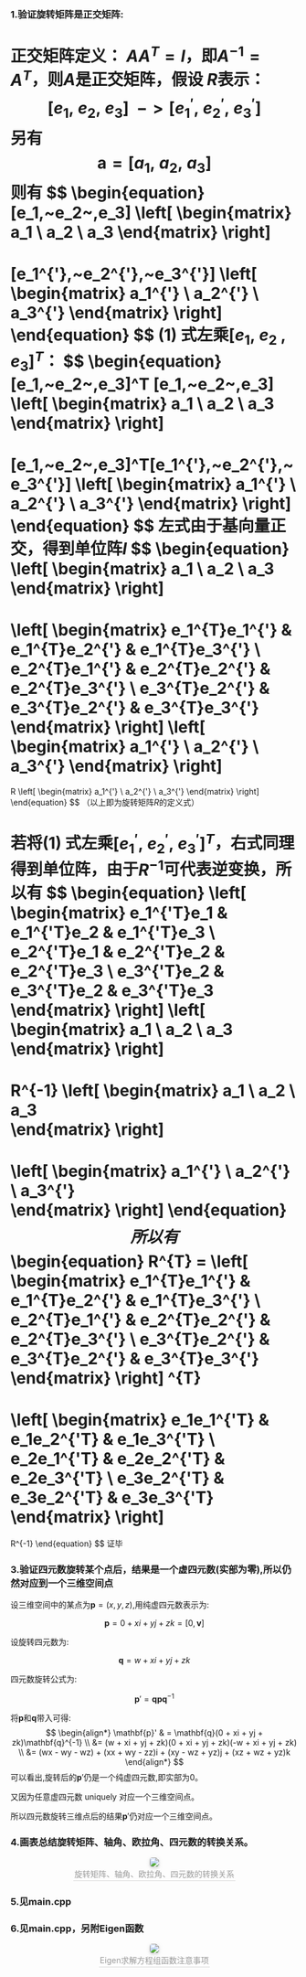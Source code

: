 ### 1.验证旋转矩阵是正交矩阵:


正交矩阵定义： $AA^T = I$，即$A^{-1} = A^T$，则$A$是正交矩阵，假设 $R$表示：
$$[e_1,~e_2,~e_3] ~~->[e_1^{'},~e_2^{'},~e_3^{'}]$$
另有$$\boldsymbol  a =[a_1,~a_2,~a_3]$$
则有
$$
\begin{equation} 
[e_1,~e_2~,e_3] 
\left[ \begin{matrix} 
a_1 \\
a_2 \\
a_3 
\end{matrix} \right] 
= 
[e_1^{'},~e_2^{'},~e_3^{'}] 
\left[ \begin{matrix} 
a_1^{'} \\
a_2^{'} \\
a_3^{'} 
\end{matrix} \right]
\end{equation}
$$
$(1)$ 式左乘$[e_1,~e_2~,e_3]^T$：
$$
\begin{equation} 
[e_1,~e_2~,e_3]^T
[e_1,~e_2~,e_3] 
\left[ \begin{matrix} 
a_1 \\
a_2 \\
a_3 
\end{matrix} \right] 
= 
[e_1,~e_2~,e_3]^T[e_1^{'},~e_2^{'},~e_3^{'}] 
\left[ \begin{matrix} 
a_1^{'} \\
a_2^{'} \\
a_3^{'} 
\end{matrix} \right]
\end{equation}
$$
左式由于基向量正交，得到单位阵$I$
$$
\begin{equation} 
\left[ \begin{matrix} 
a_1 \\
a_2 \\
a_3 
\end{matrix} \right] 
=
\left[ \begin{matrix} 
e_1^{T}e_1^{'} & e_1^{T}e_2^{'} & e_1^{T}e_3^{'}   \\
e_2^{T}e_1^{'} & e_2^{T}e_2^{'} & e_2^{T}e_3^{'}  \\
e_3^{T}e_2^{'} & e_3^{T}e_2^{'} & e_3^{T}e_3^{'}   
\end{matrix} \right]
\left[ \begin{matrix} 
a_1^{'} \\
a_2^{'} \\
a_3^{'} 
\end{matrix} \right]
= 
R \left[ \begin{matrix} 
a_1^{'} \\
a_2^{'} \\
a_3^{'} 
\end{matrix} \right]
\end{equation}
$$
（以上即为旋转矩阵$R$的定义式）

若将$(1)~$式左乘$[e_1^{'},~e_2^{'},~e_3^{'}]^{T}$，右式同理得到单位阵，由于$R^{-1}$可代表逆变换，所以有
$$
\begin{equation} 
\left[ \begin{matrix} 
e_1^{'T}e_1 & e_1^{'T}e_2 & e_1^{'T}e_3   \\
e_2^{'T}e_1 & e_2^{'T}e_2 & e_2^{'T}e_3  \\
e_3^{'T}e_2 & e_3^{'T}e_2 & e_3^{'T}e_3   
\end{matrix} \right]
\left[ \begin{matrix} 
a_1 \\
a_2 \\
a_3  
\end{matrix} \right]
= 
R^{-1}  \left[ \begin{matrix} 
a_1 \\
a_2 \\
a_3  
\end{matrix} \right]
= 
\left[ \begin{matrix} 
a_1^{'} \\
a_2^{'} \\
a_3^{'}  
\end{matrix} \right]
\end{equation}
$$
所以有
$$
\begin{equation}
R^{T} = \left[ \begin{matrix} 
e_1^{T}e_1^{'} & e_1^{T}e_2^{'} & e_1^{T}e_3^{'}   \\
e_2^{T}e_1^{'} & e_2^{T}e_2^{'} & e_2^{T}e_3^{'}  \\
e_3^{T}e_2^{'} & e_3^{T}e_2^{'} & e_3^{T}e_3^{'}   
\end{matrix} \right] ^{T}
=
\left[ \begin{matrix} 
e_1e_1^{'T} & e_1e_2^{'T} & e_1e_3^{'T}   \\
e_2e_1^{'T} & e_2e_2^{'T} & e_2e_3^{'T}  \\
e_3e_2^{'T} & e_3e_2^{'T} & e_3e_3^{'T}   
\end{matrix} \right]
=
R^{-1}
\end{equation}
$$
证毕
### 3.验证四元数旋转某个点后，结果是一个虚四元数(实部为零),所以仍然对应到一个三维空间点

设三维空间中的某点为$\mathbf{p} = (x, y, z)$,用纯虚四元数表示为:

$$ \mathbf{p} = 0 + xi + yj + zk = [0,\boldsymbol v] $$

设旋转四元数为:

$$ \mathbf{q} = w + xi + yj + zk $$

四元数旋转公式为:

$$ \mathbf{p}' = \mathbf{q}\mathbf{p}\mathbf{q}^{-1} $$

将$\mathbf{p}$和$\mathbf{q}$带入可得:
$$
\begin{align*}
\mathbf{p}' & = \mathbf{q}(0 + xi + yj + zk)\mathbf{q}^{-1} \\
&= (w + xi + yj + zk)(0 + xi + yj + zk)(-w + xi + yj + zk) \\
&= (wx - wy - wz) + (xx + wy - zz)i + (xy - wz + yz)j + (xz + wz + yz)k
\end{align*}
$$
可以看出,旋转后的$\mathbf{p}'$仍是一个纯虚四元数,即实部为0。

又因为任意虚四元数 uniquely 对应一个三维空间点。

所以四元数旋转三维点后的结果$\mathbf{p}'$仍对应一个三维空间点。
### 4.画表总结旋转矩阵、轴角、欧拉角、四元数的转换关系。
<center>
    <img style="border-radius: 0.3125em;
    box-shadow: 0 2px 4px 0 rgba(34,36,38,.12),0 2px 10px 0 rgba(34,36,38,.08);" 
    src="https://pica.zhimg.com/70/v2-7853e80c2a34c982ecccf2100ffc9243_1440w.avis?source=172ae18b&biz_tag=Post">
    <br>
    <div style="color:orange; border-bottom: 1px solid #d9d9d9;
    display: inline-block;
    color: #999;
    padding: 2px;">旋转矩阵、轴角、欧拉角、四元数的转换关系</div>
</center>

### 5.见main.cpp
### 6.见main.cpp，另附Eigen函数

<center>
    <img style="border-radius: 0.3125em;
    box-shadow: 0 2px 4px 0 rgba(34,36,38,.12),0 2px 10px 0 rgba(34,36,38,.08);" 
    src="https://img-blog.csdnimg.cn/20181029195140657.png?x-oss-process=image/watermark,type_ZmFuZ3poZW5naGVpdGk,shadow_10,text_aHR0cHM6Ly9ibG9nLmNzZG4ubmV0L2hhbnNoaWhhbzEzMzYyOTU2NTQ=,size_16,color_FFFFFF,t_70">
    <br>
    <div style="color:orange; border-bottom: 1px solid #d9d9d9;
    display: inline-block;
    color: #999;
    padding: 2px;">Eigen求解方程组函数注意事项</div>
</center>